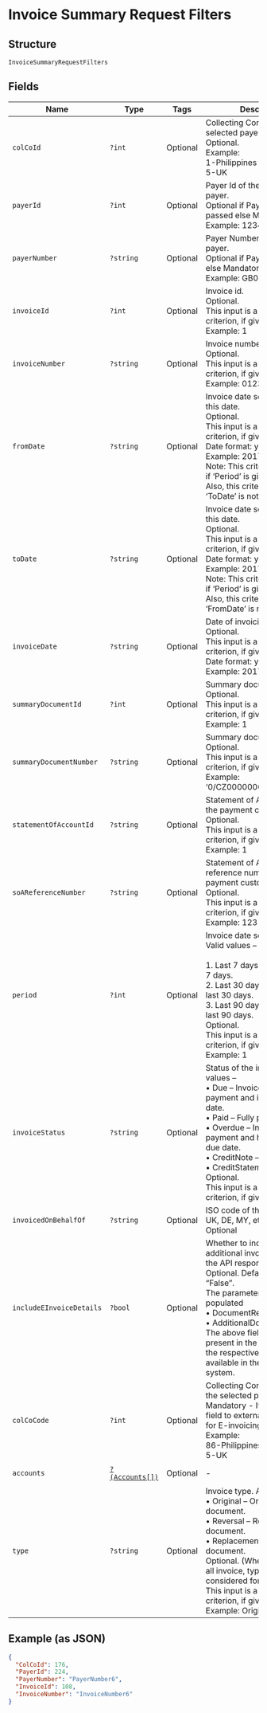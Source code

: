 
# Invoice Summary Request Filters

## Structure

`InvoiceSummaryRequestFilters`

## Fields

| Name | Type | Tags | Description | Getter | Setter |
|  --- | --- | --- | --- | --- | --- |
| `colCoId` | `?int` | Optional | Collecting Company Id of the selected payer.<br>Optional.<br>Example:<br>1-Philippines<br>5-UK | getColCoId(): ?int | setColCoId(?int colCoId): void |
| `payerId` | `?int` | Optional | Payer Id of the selected payer.<br>Optional if PayerNumber is passed else Mandatory<br>Example: 123456 | getPayerId(): ?int | setPayerId(?int payerId): void |
| `payerNumber` | `?string` | Optional | Payer Number of the selected payer.<br>Optional if PayerId is passed else Mandatory<br>Example: GB000000123 | getPayerNumber(): ?string | setPayerNumber(?string payerNumber): void |
| `invoiceId` | `?int` | Optional | Invoice id.<br>Optional.<br>This input is a search criterion, if given.<br>Example: 1 | getInvoiceId(): ?int | setInvoiceId(?int invoiceId): void |
| `invoiceNumber` | `?string` | Optional | Invoice number.<br>Optional.<br>This input is a search criterion, if given.<br>Example: 0123456789 | getInvoiceNumber(): ?string | setInvoiceNumber(?string invoiceNumber): void |
| `fromDate` | `?string` | Optional | Invoice date searched from this date.<br>Optional.<br>This input is a search criterion, if given.<br>Date format: yyyyMMdd<br>Example: 20170830<br>Note: This criterion is ignored if ‘Period’ is given.<br>Also, this criterion is ignored if ‘ToDate’ is not provided. | getFromDate(): ?string | setFromDate(?string fromDate): void |
| `toDate` | `?string` | Optional | Invoice date searched until this date.<br>Optional.<br>This input is a search criterion, if given.<br>Date format: yyyyMMdd<br>Example: 20170830<br>Note: This criterion is ignored if ‘Period’ is given.<br>Also, this criterion is ignored if ‘FromDate’ is not provided. | getToDate(): ?string | setToDate(?string toDate): void |
| `invoiceDate` | `?string` | Optional | Date of invoicing.<br>Optional.<br>This input is a search criterion, if given.<br>Date format: yyyyMMdd<br>Example: 20170830 | getInvoiceDate(): ?string | setInvoiceDate(?string invoiceDate): void |
| `summaryDocumentId` | `?int` | Optional | Summary document id<br>Optional.<br>This input is a search criterion, if given.<br>Example: 1 | getSummaryDocumentId(): ?int | setSummaryDocumentId(?int summaryDocumentId): void |
| `summaryDocumentNumber` | `?string` | Optional | Summary document number<br>Optional.<br>This input is a search criterion, if given.<br>Example: ‘0/CZ0000000123456/2017’ | getSummaryDocumentNumber(): ?string | setSummaryDocumentNumber(?string summaryDocumentNumber): void |
| `statementOfAccountId` | `?string` | Optional | Statement of Account Id of the payment customer.<br>Optional.<br>This input is a search criterion, if given.<br>Example: 1 | getStatementOfAccountId(): ?string | setStatementOfAccountId(?string statementOfAccountId): void |
| `soAReferenceNumber` | `?string` | Optional | Statement of Account reference number of the payment customer.<br>Optional.<br>This input is a search criterion, if given.<br>Example: 123 | getSoAReferenceNumber(): ?string | setSoAReferenceNumber(?string soAReferenceNumber): void |
| `period` | `?int` | Optional | Invoice date search period. Valid values –<br><br>1. Last 7 days – Issued in last 7 days.<br>2. Last 30 days – Issued in last 30 days.<br>3. Last 90 days – Issued in last 90 days.<br>   Optional.<br>   This input is a search criterion, if given.<br>   Example: 1 | getPeriod(): ?int | setPeriod(?int period): void |
| `invoiceStatus` | `?string` | Optional | Status of the invoice. Valid values –<br>•	Due – Invoices due for payment and is within the due date.<br>•	Paid – Fully paid Invoices.<br>•	Overdue – Invoices due of payment and has crossed the due date.<br>•	CreditNote – Credit notes<br>•	CreditStatement<br>Optional.<br>This input is a search criterion, if given. | getInvoiceStatus(): ?string | setInvoiceStatus(?string invoiceStatus): void |
| `invoicedOnBehalfOf` | `?string` | Optional | ISO code of the country i.e., UK, DE, MY, etc.<br>Optional | getInvoicedOnBehalfOf(): ?string | setInvoicedOnBehalfOf(?string invoicedOnBehalfOf): void |
| `includeEInvoiceDetails` | `?bool` | Optional | Whether to include the additional invoice details in the API response.<br>Optional. Default value “False”.<br>The parameters that are populated<br>•	DocumentReference<br>•	AdditionalDocuments<br>The above fields will not be present in the response when the respective data is not available in the source system. | getIncludeEInvoiceDetails(): ?bool | setIncludeEInvoiceDetails(?bool includeEInvoiceDetails): void |
| `colCoCode` | `?int` | Optional | Collecting Company Code of the selected payer.<br>Mandatory - It is mandatory field to external source ATOS for E-invoicing.<br>Example:<br>86-Philippines<br>5-UK | getColCoCode(): ?int | setColCoCode(?int colCoCode): void |
| `accounts` | [`?(Accounts[])`](../../doc/models/accounts.md) | Optional | - | getAccounts(): ?array | setAccounts(?array accounts): void |
| `type` | `?string` | Optional | Invoice type. Allowed values –<br>•	Original – Original document.<br>•	Reversal – Reversed document.<br>•	Replacement – Replaced document.<br>Optional. (When not passed all invoice, types are considered for search)<br>This input is a search criterion, if given.<br>Example: Original | getType(): ?string | setType(?string type): void |

## Example (as JSON)

```json
{
  "ColCoId": 176,
  "PayerId": 224,
  "PayerNumber": "PayerNumber6",
  "InvoiceId": 108,
  "InvoiceNumber": "InvoiceNumber6"
}
```

